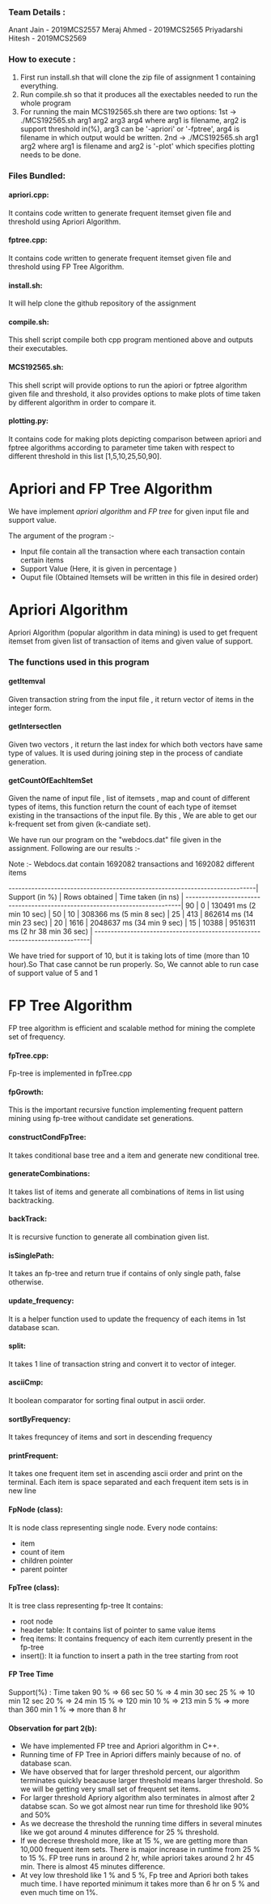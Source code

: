 ### Team Details :
Anant Jain - 2019MCS2557
Meraj Ahmed - 2019MCS2565
Priyadarshi Hitesh - 2019MCS2569

### How to execute :
1.  First run install.sh that will clone the zip file of assignment 1 containing everything.
2.  Run compile.sh so that it produces all the exectables needed to run the whole program
3.  For running the main MCS192565.sh there are two options:
    1st -> ./MCS192565.sh arg1 arg2 arg3 arg4 where arg1 is filename, arg2 is support threshold in(%), arg3 can be '-apriori' or '-fptree', arg4 is filename in which output would be written.
    2nd -> ./MCS192565.sh arg1 arg2 where arg1 is filename and arg2 is '-plot' which specifies plotting needs to be done.

### Files Bundled:

#### apriori.cpp: 
It contains code written to generate frequent itemset given file and threshold using Apriori Algorithm.
#### fptree.cpp: 
It contains code written to generate frequent itemset given file and threshold using FP Tree Algorithm.
#### install.sh: 
It will help clone the github repository of the assignment
#### compile.sh: 
This shell script compile both cpp program mentioned above and outputs their executables.
#### MCS192565.sh: 
This shell script will provide options to run the apiori or fptree algorithm given file and threshold, it also provides options to make plots of time taken by different algorithm in order to compare it.
#### plotting.py: 
It contains code for making plots depicting comparison between apriori and fptree algorithms according to parameter time taken with respect to different threshold in this list [1,5,10,25,50,90].



# Apriori and FP Tree Algorithm

We have implement *apriori algorithm* and *FP tree* for given input file and support value.

The argument of the program :-
 - Input file contain all the transaction where each transaction contain certain items
 - Support Value (Here, it is given in percentage )
 - Ouput file (Obtained Itemsets will be written in this file in desired order)


# Apriori Algorithm
Apriori Algorithm (popular algorithm in data mining) is used to get frequent itemset from given list of transaction of items and given value of support.

### The functions used in this program
#### getItemval
Given transaction string from the input file , it return vector of items in the integer form.

#### getIntersectlen 
Given two vectors , it return the last index for which both vectors have same type of values. It is used during joining step in the process of candiate generation.

#### getCountOfEachItemSet 
Given the name of input file , list of itemsets , map and count of different types of items, this function return the count of each type of itemset existing in the transactions of the input file. By this , We are able to get our k-frequent set 
from given (k-candiate set).


We have run our program on the "webdocs.dat" file given in the assignment. Following are our results :-

Note :- Webdocs.dat contain 1692082 transactions and 1692082 different items

----------------------------------------------------------------------------|
Support (in %)   |  Rows obtained   | Time taken (in ns)                    |
----------------------------------------------------------------------------|
   90            |        0         |   130491 ms (2 min 10 sec)            |
   50            |       10         |   308366 ms (5 min 8 sec)             |
   25            |      413         |   862614 ms (14 min 23 sec)           |
   20            |     1616         |  2048637 ms (34 min 9 sec)            |
   15            |    10388         |  9516311 ms (2 hr 38 min 36 sec)      |
----------------------------------------------------------------------------|

We have tried for support of 10, but it is taking lots of time (more than 10 hour).So That case cannot be run properly.
So, We cannot able to run case of support value of 5 and 1



# FP Tree Algorithm
FP tree algorithm is efficient and scalable method for mining the complete set of frequency.

#### fpTree.cpp:
Fp-tree is implemented in fpTree.cpp

#### fpGrowth: 
This is the important recursive function implementing frequent pattern mining using fp-tree without candidate set generations.

#### constructCondFpTree:
It takes conditional base tree and a item and generate new conditional tree.

#### generateCombinations:
It takes list of items and generate all combinations of items in list using backtracking.

#### backTrack:
It is recursive function to generate all combination given list.

#### isSinglePath:
It takes an fp-tree and return true if contains of only single path, false otherwise.

#### update_frequency:
It is a helper function used to update the frequency of each items in 1st database scan.

#### split:
It takes 1 line of transaction string and convert it to vector of integer.

#### asciiCmp:
It boolean comparator for sorting final output in ascii order.

#### sortByFrequency:
It takes frequncey of items and sort in descending frequency

#### printFrequent:
It takes one frequent item set in ascending ascii order and print on the terminal. Each item is space separated and each frequent item sets is in new line


#### FpNode (class):
It is node class representing single node.
Every node contains:
 - item
 - count of item
 - children pointer
 - parent pointer

#### FpTree (class):
It is tree class representing fp-tree
It contains:
 - root node
 - header table: It contains list of pointer to same value items
 - freq items: It contains frequency of each item currently present in the fp-tree
 - insert(): It ia function to insert a path in the tree starting from root


#### FP Tree Time
Support(%) : Time taken
90 % => 66 sec
50 % => 4 min 30 sec
25 % => 10 min 12 sec
20 % => 24 min
15 % => 120 min
10 % => 213 min
5 % => more than 360 min
1 % => more than 8 hr


#### Observation for part 2(b):
- We have implemented FP tree and Apriori algorithm in C++. 
- Running time of FP Tree in Apriori differs mainly because of no. of database scan.
- We have observed that for larger threshold percent, our algorithm terminates quickly beacause larger threshold means larger threshold. So we will be getting very small set of frequent set items.
- For larger threshold Apriory algorithm also terminates in almost after 2 databse scan. So we got almost near run time for threshold like 90% and 50%
- As we decrease the threshold the running time differs in several minutes like we got around 4 minutes difference for 25 % threshold.
- If we decrese threshold more, like at 15 %, we are getting more than 10,000 frequent item sets. There is major increase in runtime from 25 % to 15 %. 
FP tree runs in around 2 hr, while apriori takes around 2 hr 45 min. There is almost 45 minutes difference.
- At vey low threshold like 1 % and 5 %, Fp tree and Apriori both takes much time. I have reported minimum it takes more than 6 hr on 5 % and  even much time on 1%.
